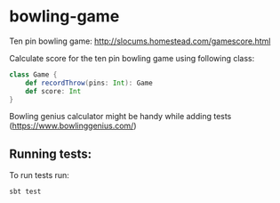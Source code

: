 # bowling-game

Ten pin bowling game: http://slocums.homestead.com/gamescore.html

Calculate score for the ten pin bowling game using following class:

```scala 
class Game {
    def recordThrow(pins: Int): Game
    def score: Int
}
```


Bowling genius calculator might be handy while adding tests (https://www.bowlinggenius.com/)

## Running tests:

To run tests run:
```bash
sbt test
```